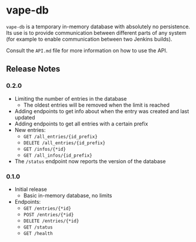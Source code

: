 # vape-db

`vape-db` is a temporary in-memory database with absolutely no persistence.
Its use is to provide communication between different parts of any system (for example to enable communication between two Jenkins builds).

Consult the `API.md` file for more information on how to use the API.

## Release Notes

### 0.2.0

- Limiting the number of entries in the database
    - The oldest entries will be removed when the limit is reached
- Adding endpoints to get info about when the entry was created and last updated
- Adding endpoints to get all entries with a certain prefix
- New entries:
    - `GET /all_entries/{id_prefix}`
    - `DELETE /all_entries/{id_prefix}`
    - `GET /infos/{*id}`
    - `GET /all_infos/{id_prefix}`
- The `/status` endpoint now reports the version of the database

### 0.1.0

- Initial release
    - Basic in-memory database, no limits
- Endpoints:
    - `GET /entries/{*id}`
    - `POST /entries/{*id}`
    - `DELETE /entries/{*id}`
    - `GET /status`
    - `GET /health`
